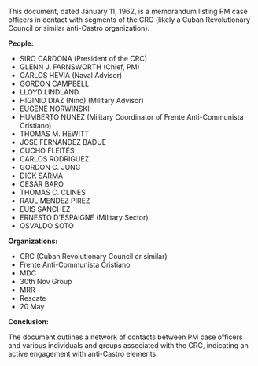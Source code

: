 This document, dated January 11, 1962, is a memorandum listing PM case officers in contact with segments of the CRC (likely a Cuban Revolutionary Council or similar anti-Castro organization).

**People:**

*   SIRO CARDONA (President of the CRC)
*   GLENN J. FARNSWORTH (Chief, PM)
*   CARLOS HEVIA (Naval Advisor)
*   GORDON CAMPBELL
*   LLOYD LINDLAND
*   HIGINIO DIAZ (Nino) (Military Advisor)
*   EUGENE NORWINSKI
*   HUMBERTO NUNEZ (Military Coordinator of Frente Anti-Communista Cristiano)
*   THOMAS M. HEWITT
*   JOSE FERNANDEZ BADUE
*   CUCHO FLEITES
*   CARLOS RODRIGUEZ
*   GORDON C. JUNG
*   DICK SARMA
*   CESAR BARO
*   THOMAS C. CLINES
*   RAUL MENDEZ PIREZ
*   EUIS SANCHEZ
*   ERNESTO D'ESPAIGNE (Military Sector)
*   OSVALDO SOTO

**Organizations:**

*   CRC (Cuban Revolutionary Council or similar)
*   Frente Anti-Communista Cristiano
*   MDC
*   30th Nov Group
*   MRR
*   Rescate
*   20 May

**Conclusion:**

The document outlines a network of contacts between PM case officers and various individuals and groups associated with the CRC, indicating an active engagement with anti-Castro elements.
